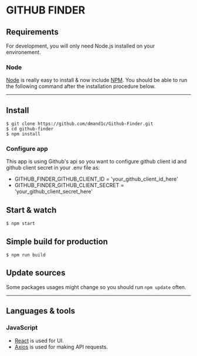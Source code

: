 # GITHUB FINDER

## Requirements

For development, you will only need Node.js installed on your environement.

### Node

[Node](http://nodejs.org/) is really easy to install & now include [NPM](https://npmjs.org/).
You should be able to run the following command after the installation procedure
below.

---

## Install

    $ git clone https://github.com/dmand1c/Github-Finder.git
    $ cd github-finder
    $ npm install

### Configure app

This app is using Github's api so you want to configure github client id and github client secret in your .env file as:
- GITHUB_FINDER_GITHUB_CLIENT_ID = 'your_github_client_id_here'
- GITHUB_FINDER_GITHUB_CLIENT_SECRET = 'your_github_client_secret_here'

## Start & watch

    $ npm start

## Simple build for production

    $ npm run build

## Update sources

Some packages usages might change so you should run `npm update` often.

---

## Languages & tools

### JavaScript

- [React](http://facebook.github.io/react) is used for UI.
- [Axios](https://github.com/axios/axios) is used for making API requests.
